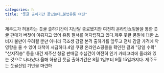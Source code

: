 ```yaml
---
categories: h
title: "풋귤 출하기간 끝났는데…불법유통 여전"
---
```

제주도가 허용하는 풋귤 출하기간이 지난달 종료됐지만 여전히 온라인쇼핑몰을 통한 풋귤 판매가 버젓이 이뤄지고 있어 유통 질서를 어지럽히고 있다.제주 풋귤 품질에 대한 소비자 불만이 우려될 뿐만 아니라 극조생 감귤 본격 출하기를 앞두고 전체 감귤 가격에 악영향을 줄 수 있어 대책이 시급하다.4일 쿠팡 온라인쇼핑몰을 확인한 결과 "당일 수확" "산지직송" 등을 내건 제주산 청귤 판매글 수십건이 여전히 인기 카테고리에 올라와 있는 것으로 나타났다.올해 허용된 풋귤 출하기간은 8월 1일부터 9월 15일까지다. 제주도는 풋귤산업 기반을 마련하
